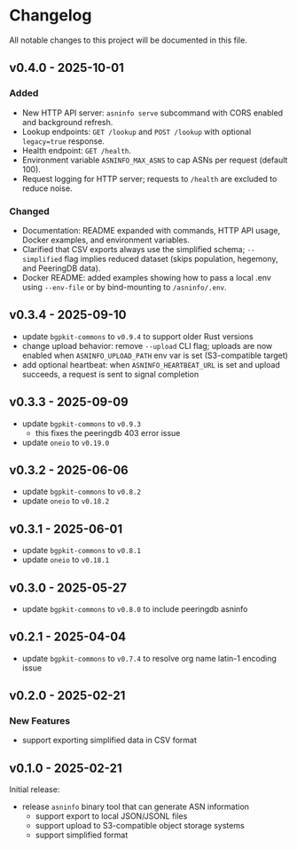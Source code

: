 # Changelog

All notable changes to this project will be documented in this file.

## v0.4.0 - 2025-10-01

### Added

- New HTTP API server: `asninfo serve` subcommand with CORS enabled and background refresh.
- Lookup endpoints: `GET /lookup` and `POST /lookup` with optional `legacy=true` response.
- Health endpoint: `GET /health`.
- Environment variable `ASNINFO_MAX_ASNS` to cap ASNs per request (default 100).
- Request logging for HTTP server; requests to `/health` are excluded to reduce noise.

### Changed

- Documentation: README expanded with commands, HTTP API usage, Docker examples, and environment variables.
- Clarified that CSV exports always use the simplified schema; `--simplified` flag implies reduced dataset (skips
  population, hegemony, and PeeringDB data).
- Docker README: added examples showing how to pass a local .env using `--env-file` or by bind-mounting to
  `/asninfo/.env`.

## v0.3.4 - 2025-09-10

* update `bgpkit-commons` to `v0.9.4` to support older Rust versions
* change upload behavior: remove `--upload` CLI flag; uploads are now enabled when `ASNINFO_UPLOAD_PATH` env var is
  set (S3-compatible target)
* add optional heartbeat: when `ASNINFO_HEARTBEAT_URL` is set and upload succeeds, a request is sent to signal
  completion

## v0.3.3 - 2025-09-09

* update `bgpkit-commons` to `v0.9.3`
    * this fixes the peeringdb 403 error issue
* update `oneio` to `v0.19.0`

## v0.3.2 - 2025-06-06

* update `bgpkit-commons` to `v0.8.2`
* update `oneio` to `v0.18.2`

## v0.3.1 - 2025-06-01

* update `bgpkit-commons` to `v0.8.1`
* update `oneio` to `v0.18.1`

## v0.3.0 - 2025-05-27

* update `bgpkit-commons` to `v0.8.0` to include peeringdb asninfo

## v0.2.1 - 2025-04-04

* update `bgpkit-commons` to `v0.7.4` to resolve org name latin-1 encoding issue

## v0.2.0 - 2025-02-21

### New Features

* support exporting simplified data in CSV format

## v0.1.0 - 2025-02-21

Initial release:

* release `asninfo` binary tool that can generate ASN information
    * support export to local JSON/JSONL files
    * support upload to S3-compatible object storage systems
    * support simplified format